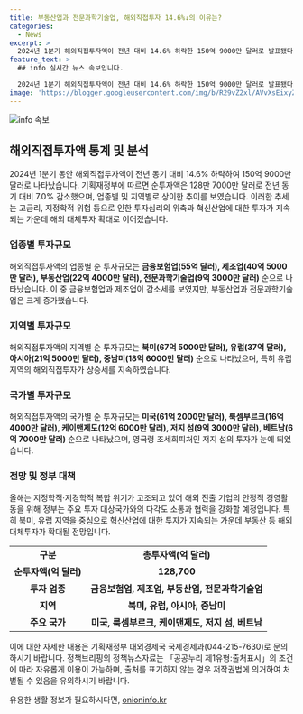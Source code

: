 ```yaml
---
title: 부동산업과 전문과학기술업, 해외직접투자 14.6%↓의 이유는?
categories:
  - News
excerpt: >
  2024년 1분기 해외직접투자액이 전년 대비 14.6% 하락한 150억 9000만 달러로 발표됐다. 기획재정부는 순투자액은 128만 7000만 달러로 7.0% 감소하며, 금융보험업과 제조업이 감소세를 보이고 부동산업과 전문과학기술업은 증가했다고 전했다. 북미가 지난해에 이어 투자 상승세를 보이며, 영국과 프랑스 사이의 저지 섬 투자가 눈에 띄었다. 투자 심리 위축과 고금리, 중동 지정학적 위험이 투자에 영향을 미치는 가운데 부동산 등 대체투자 확대가 나타나고 있다.
feature_text: >
  ## info 실시간 뉴스 속보입니다.

  2024년 1분기 해외직접투자액이 전년 대비 14.6% 하락한 150억 9000만 달러로 발표됐다. 기획재정부는 순투자액은 128만 7000만 달러로 7.0% 감소하며, 금융보험업과 제조업이 감소세를 보이고 부동산업과 전문과학기술업은 증가했다고 전했다. 북미가 지난해에 이어 투자 상승세를 보이며, 영국과 프랑스 사이의 저지 섬 투자가 눈에 띄었다. 투자 심리 위축과 고금리, 중동 지정학적 위험이 투자에 영향을 미치는 가운데 부동산 등 대체투자 확대가 나타나고 있다.
image: 'https://blogger.googleusercontent.com/img/b/R29vZ2xl/AVvXsEixyZcFfHzMRdzZMjFBmAUKJYCLCGyLL1o632UiGVXcaFdKo_bkvkuCioo0uUKlGfBVcT3P84aROyZIXSBEx3Aw5nCQ3pTgDom1WDC4m8eifvWiAmWEEVb4x6G_l8C0QH225ldMjyaFvpxGEBGNO37VmDTDMHGhJPq73UglMfDca1-0aw/s1600/blogspot.png'
---
```


<p><img src="https://blogger.googleusercontent.com/img/b/R29vZ2xl/AVvXsEixyZcFfHzMRdzZMjFBmAUKJYCLCGyLL1o632UiGVXcaFdKo_bkvkuCioo0uUKlGfBVcT3P84aROyZIXSBEx3Aw5nCQ3pTgDom1WDC4m8eifvWiAmWEEVb4x6G_l8C0QH225ldMjyaFvpxGEBGNO37VmDTDMHGhJPq73UglMfDca1-0aw/s1600/blogspot.png" alt="info 속보" /></p>

<h2 data-ke-size="size26">해외직접투자액 통계 및 분석</h2>

<p data-ke-size="size16">2024년 1분기 동안 해외직접투자액이 전년 동기 대비 14.6% 하락하여 150억 9000만 달러로 나타났습니다. 기획재정부에 따르면 순투자액은 128만 7000만 달러로 전년 동기 대비 7.0% 감소했으며, 업종별 및 지역별로 상이한 추이를 보였습니다. 이러한 추세는 고금리, 지정학적 위험 등으로 인한 투자심리의 위축과 혁신산업에 대한 투자가 지속되는 가운데 해외 대체투자 확대로 이어졌습니다.</p>

<h3>업종별 투자규모</h3>

<p data-ke-size="size16">해외직접투자액의 업종별 순 투자규모는 <b>금융보험업(55억 달러), 제조업(40억 5000만 달러), 부동산업(22억 4000만 달러), 전문과학기술업(9억 3000만 달러)</b> 순으로 나타났습니다. 이 중 금융보험업과 제조업이 감소세를 보였지만, 부동산업과 전문과학기술업은 크게 증가했습니다.</p>

<h3>지역별 투자규모</h3>

<p data-ke-size="size16">해외직접투자액의 지역별 순 투자규모는 <b>북미(67억 5000만 달러), 유럽(37억 달러), 아시아(21억 5000만 달러), 중남미(18억 6000만 달러)</b> 순으로 나타났으며, 특히 유럽 지역의 해외직접투자가 상승세를 지속하였습니다.</p>

<h3>국가별 투자규모</h3>

<p data-ke-size="size16">해외직접투자액의 국가별 순 투자규모는 <b>미국(61억 2000만 달러), 룩셈부르크(16억 4000만 달러), 케이맨제도(12억 6000만 달러), 저지 섬(9억 3000만 달러), 베트남(6억 7000만 달러)</b> 순으로 나타났으며, 영국령 조세회피처인 저지 섬의 투자가 눈에 띄었습니다.</p>

<h3>전망 및 정부 대책</h3>

<p data-ke-size="size16">올해는 지정학적·지경학적 복합 위기가 고조되고 있어 해외 진출 기업의 안정적 경영활동을 위해 정부는 주요 투자 대상국가와의 다각도 소통과 협력을 강화할 예정입니다. 특히 북미, 유럽 지역을 중심으로 혁신산업에 대한 투자가 지속되는 가운데 부동산 등 해외 대체투자가 확대될 전망입니다.</p>

<table>
  <tr>
    <td style="text-align: center; height: 17px;"><b>구분</b></td>
    <td style="text-align: center; height: 17px;"><b>총투자액(억 달러)</b></td>
  </tr>
  <tr>
    <td style="text-align: center; height: 17px;"><b>순투자액(억 달러)</b></td>
    <td style="text-align: center; height: 17px;"><b>128,700</b></td>
  </tr>
  <tr>
    <td style="text-align: center; height: 17px;"><b>투자 업종</b></td>
    <td style="text-align: center; height: 17px;"><b>금융보험업, 제조업, 부동산업, 전문과학기술업</b></td>
  </tr>
  <tr>
    <td style="text-align: center; height: 17px;"><b>지역</b></td>
    <td style="text-align: center; height: 17px;"><b>북미, 유럽, 아시아, 중남미</b></td>
  </tr>
  <tr>
    <td style="text-align: center; height: 17px;"><b>주요 국가</b></td>
    <td style="text-align: center; height: 17px;"><b>미국, 룩셈부르크, 케이맨제도, 저지 섬, 베트남</b></td>
  </tr>
</table>

<p data-ke-size="size16">이에 대한 자세한 내용은 기획재정부 대외경제국 국제경제과(044-215-7630)로 문의하시기 바랍니다. 정책브리핑의 정책뉴스자료는 「공공누리 제1유형:출처표시」의 조건에 따라 자유롭게 이용이 가능하며, 출처를 표기하지 않는 경우 저작권법에 의거하여 처벌될 수 있음을 유의하시기 바랍니다.</p>
유용한 생활 정보가 필요하시다면, <a href="https://onioninfo.kr" rel="dofollow">onioninfo.kr</a>


